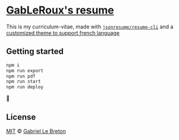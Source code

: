 # [GabLeRoux's resume](https://cv.gableroux.com/)

This is my curriculum-vitae, made with [`jsonresume/resume-cli`](https://github.com/jsonresume/resume-cli) and a [customized theme to support french language](github.com:GabLeRoux/jsonresume-theme-kendall.git)

## Getting started

```bash
npm i
npm run export
npm run pdf
npm run start
npm run deploy
```

:rocket:

## License

[MIT](LICENSE.md) © [Gabriel Le Breton](https://gableroux.com)
